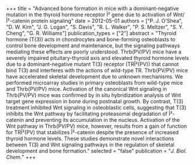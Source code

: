 +++
title = "Advanced bone formation in mice with a dominant-negative mutation in the thyroid hormone receptor Î² gene due to activation of Wnt/Î²-catenin protein signaling"
date = 2012-05-01
authors = ["P. J. O'Shea", "D. W. Kim", "J. G. Logan", "S. Davis", "R. L. Walker", "P. S. Meltzer", "S. Y. Cheng", "G. R. Williams"]
publication_types = ["2"]
abstract = "Thyroid hormone (T(3)) acts in chondrocytes and bone-forming osteoblasts to control bone development and maintenance, but the signaling pathways mediating these effects are poorly understood. Thrb(PV/PV) mice have a severely impaired pituitary-thyroid axis and elevated thyroid hormone levels due to a dominant-negative mutant T(3) receptor (TRÎ²(PV)) that cannot bind T(3) and interferes with the actions of wild-type TR. Thrb(PV/PV) mice have accelerated skeletal development due to unknown mechanisms. We performed microarray studies in primary osteoblasts from wild-type mice and Thrb(PV/PV) mice. Activation of the canonical Wnt signaling in Thrb(PV/PV) mice was confirmed by in situ hybridization analysis of Wnt target gene expression in bone during postnatal growth. By contrast, T(3) treatment inhibited Wnt signaling in osteoblastic cells, suggesting that T(3) inhibits the Wnt pathway by facilitating proteasomal degradation of Î²-catenin and preventing its accumulation in the nucleus. Activation of the Wnt pathway in Thrb(PV/PV) mice, however, results from a gain of function for TRÎ²(PV) that stabilizes Î²-catenin despite the presence of increased thyroid hormone levels. These studies demonstrate novel interactions between T(3) and Wnt signaling pathways in the regulation of skeletal development and bone formation."
selected = "false"
publication = "*J. Biol. Chem.*"
+++


